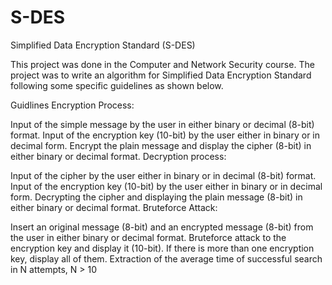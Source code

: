 # S-DES
Simplified Data Encryption Standard (S-DES)

This project was done in the Computer and Network Security course.
The project was to write an algorithm for Simplified Data Encryption Standard following some specific guidelines as shown below.

Guidlines
Encryption Process:

Input of the simple message by the user in either binary or decimal (8-bit) format.
Input of the encryption key (10-bit) by the user either in binary or in decimal form.
Encrypt the plain message and display the cipher (8-bit) in either binary or decimal format.
Decryption process:

Input of the cipher by the user either in binary or in decimal (8-bit) format.
Input of the encryption key (10-bit) by the user either in binary or in decimal form.
Decrypting the cipher and displaying the plain message (8-bit) in either binary or decimal format.
Bruteforce Attack:

Insert an original message (8-bit) and an encrypted message (8-bit) from the user in either binary or decimal format.
Bruteforce attack to the encryption key and display it (10-bit). If there is more than one encryption key, display all of them.
Extraction of the average time of successful search in N attempts, N > 10
